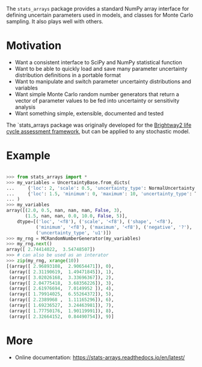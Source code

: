 The `stats_arrays` package provides a standard NumPy array interface for defining uncertain parameters used in models, and classes for Monte Carlo sampling. It also plays well with others.

# Motivation

* Want a consistent interface to SciPy and NumPy statistical function
* Want to be able to quickly load and save many parameter uncertainty distribution definitions in a portable format
* Want to manipulate and switch parameter uncertainty distributions and variables
* Want simple Monte Carlo random number generators that return a vector of parameter values to be fed into uncertainty or sensitivity analysis
* Want something simple, extensible, documented and tested

The `stats_arrays package was originally developed for the [Brightway2 life cycle assessment framework](https://docs.brightway.dev/), but can be applied to any stochastic model.

# Example

```python

>>> from stats_arrays import *
>>> my_variables = UncertaintyBase.from_dicts(
...     {'loc': 2, 'scale': 0.5, 'uncertainty_type': NormalUncertainty.id},
...     {'loc': 1.5, 'minimum': 0, 'maximum': 10, 'uncertainty_type': TriangularUncertainty.id}
... )
>>> my_variables
array([(2.0, 0.5, nan, nan, nan, False, 3),
       (1.5, nan, nan, 0.0, 10.0, False, 5)],
    dtype=[('loc', '<f8'), ('scale', '<f8'), ('shape', '<f8'),
           ('minimum', '<f8'), ('maximum', '<f8'), ('negative', '?'),
           ('uncertainty_type', 'u1')])
>>> my_rng = MCRandomNumberGenerator(my_variables)
>>> my_rng.next()
array([ 2.74414022,  3.54748507])
>>> # can also be used as an interator
>>> zip(my_rng, xrange(10))
[(array([ 2.96893108,  2.90654471]), 0),
 (array([ 2.31190619,  1.49471845]), 1),
 (array([ 3.02026168,  3.33696367]), 2),
 (array([ 2.04775418,  3.68356226]), 3),
 (array([ 2.61976694,  7.0149952 ]), 4),
 (array([ 1.79914025,  6.55264372]), 5),
 (array([ 2.2389968 ,  1.11165296]), 6),
 (array([ 1.69236527,  3.24463981]), 7),
 (array([ 1.77750176,  1.90119991]), 8),
 (array([ 2.32664152,  0.84490754]), 9)]

```

# More

* Online documentation: https://stats-arrays.readthedocs.io/en/latest/
